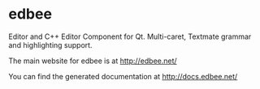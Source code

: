 edbee
=====

Editor and C++ Editor Component for Qt. Multi-caret, Textmate grammar and highlighting support.

The main website for edbee is at http://edbee.net/

You can find the generated documentation at http://docs.edbee.net/
